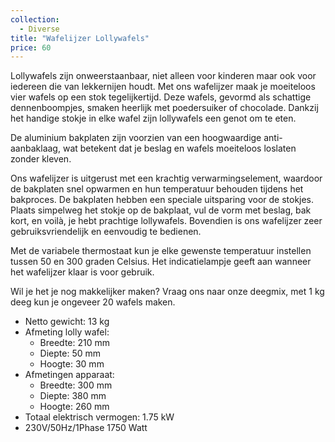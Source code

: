 ```yaml
---
collection:
  - Diverse
title: "Wafelijzer Lollywafels"
price: 60
---
```


Lollywafels zijn onweerstaanbaar, niet alleen voor kinderen maar ook voor iedereen die van lekkernijen houdt. Met ons wafelijzer maak je moeiteloos vier wafels op een stok tegelijkertijd. Deze wafels, gevormd als schattige dennenboompjes, smaken heerlijk met poedersuiker of chocolade. Dankzij het handige stokje in elke wafel zijn lollywafels een genot om te eten.

De aluminium bakplaten zijn voorzien van een hoogwaardige anti-aanbaklaag, wat betekent dat je beslag en wafels moeiteloos loslaten zonder kleven.

Ons wafelijzer is uitgerust met een krachtig verwarmingselement, waardoor de bakplaten snel opwarmen en hun temperatuur behouden tijdens het bakproces. De bakplaten hebben een speciale uitsparing voor de stokjes. Plaats simpelweg het stokje op de bakplaat, vul de vorm met beslag, bak kort, en voilà, je hebt prachtige lollywafels. Bovendien is ons wafelijzer zeer gebruiksvriendelijk en eenvoudig te bedienen.

Met de variabele thermostaat kun je elke gewenste temperatuur instellen tussen 50 en 300 graden Celsius. Het indicatielampje geeft aan wanneer het wafelijzer klaar is voor gebruik.

Wil je het je nog makkelijker maken? Vraag ons naar onze deegmix, met 1 kg deeg kun je ongeveer 20 wafels maken.

- Netto gewicht: 13 kg
- Afmeting lolly wafel:
  * Breedte: 210 mm
  * Diepte: 50 mm
  * Hoogte: 30 mm
- Afmetingen apparaat:
  * Breedte: 300 mm
  * Diepte: 380 mm
  * Hoogte: 260 mm
- Totaal elektrisch vermogen: 1.75 kW
- 230V/50Hz/1Phase 1750 Watt

